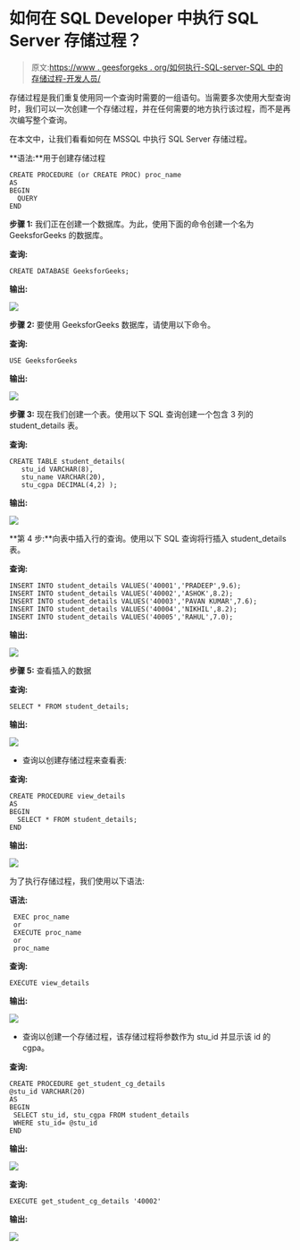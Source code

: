 # 如何在 SQL Developer 中执行 SQL Server 存储过程？

> 原文:[https://www . geesforgeks . org/如何执行-SQL-server-SQL 中的存储过程-开发人员/](https://www.geeksforgeeks.org/how-to-execute-sql-server-stored-procedure-in-sql-developer/)

存储过程是我们重复使用同一个查询时需要的一组语句。当需要多次使用大型查询时，我们可以一次创建一个存储过程，并在任何需要的地方执行该过程，而不是再次编写整个查询。

在本文中，让我们看看如何在 MSSQL 中执行 SQL Server 存储过程。

**语法:**用于创建存储过程

```
CREATE PROCEDURE (or CREATE PROC) proc_name
AS
BEGIN
  QUERY
END
```

**步骤 1:** 我们正在创建一个数据库。为此，使用下面的命令创建一个名为 GeeksforGeeks 的数据库。

**查询:**

```
CREATE DATABASE GeeksforGeeks;
```

**输出:**

![](img/7c0347aef27a2774795212662b1a2556.png)

**步骤 2:** 要使用 GeeksforGeeks 数据库，请使用以下命令。

**查询:**

```
USE GeeksforGeeks
```

**输出:**

![](img/afbd485a44fe47610d33ef8dac58ba7f.png)

**步骤 3:** 现在我们创建一个表。使用以下 SQL 查询创建一个包含 3 列的 student_details 表。

**查询:**

```
CREATE TABLE student_details(
   stu_id VARCHAR(8),
   stu_name VARCHAR(20),
   stu_cgpa DECIMAL(4,2) );
```

**输出:**

![](img/0e2183b62173830e0feb7a0f4d87caf2.png)

**第 4 步:**向表中插入行的查询。使用以下 SQL 查询将行插入 student_details 表。

**查询:**

```
INSERT INTO student_details VALUES('40001','PRADEEP',9.6);
INSERT INTO student_details VALUES('40002','ASHOK',8.2);
INSERT INTO student_details VALUES('40003','PAVAN KUMAR',7.6);
INSERT INTO student_details VALUES('40004','NIKHIL',8.2);
INSERT INTO student_details VALUES('40005','RAHUL',7.0);
```

**输出:**

![](img/f52226168a5c794bd0ab826621a3237b.png)

**步骤 5:** 查看插入的数据

**查询:**

```
SELECT * FROM student_details;
```

**输出:**

![](img/180ce2c6d57a414848c9e3bc5bcd3b8e.png)

*   查询以创建存储过程来查看表:

**查询:**

```
CREATE PROCEDURE view_details
AS
BEGIN 
  SELECT * FROM student_details;
END
```

**输出:**

![](img/5e3714705f5dee432b37e92f8821b1c7.png)

为了执行存储过程，我们使用以下语法:

**语法:**

```
 EXEC proc_name
 or
 EXECUTE proc_name
 or 
 proc_name
```

**查询:**

```
EXECUTE view_details
```

**输出:**

![](img/3640166e182a9736fae08fc0a2afc339.png)

*   查询以创建一个存储过程，该存储过程将参数作为 stu_id 并显示该 id 的 cgpa。

**查询:**

```
CREATE PROCEDURE get_student_cg_details
@stu_id VARCHAR(20)
AS
BEGIN  
 SELECT stu_id, stu_cgpa FROM student_details
 WHERE stu_id= @stu_id
END
```

**输出:**

![](img/608e5cdab971e0e5e1b789a91188baaf.png)

**查询:**

```
EXECUTE get_student_cg_details '40002'
```

**输出:**

![](img/a7aa88b40b87c6ef7976f200dafb5904.png)